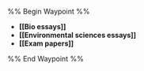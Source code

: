 %% Begin Waypoint %%
- **[[Bio essays]]**
- **[[Environmental sciences essays]]**
- **[[Exam papers]]**

%% End Waypoint %%